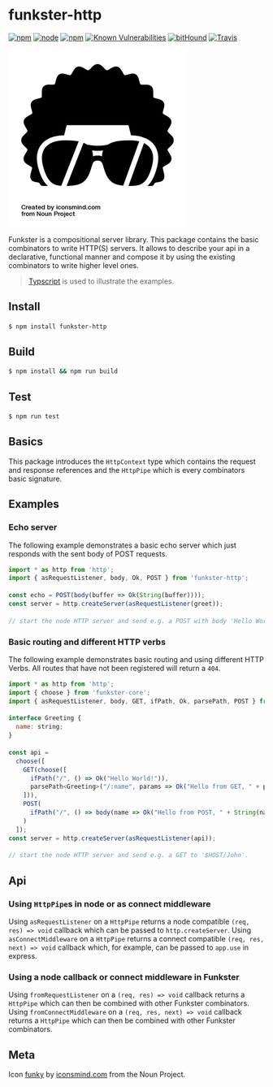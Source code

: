 # funkster-http

[![npm](https://img.shields.io/npm/v/funkster-http.svg?style=flat-square)](https://www.npmjs.com/package/funkster-http)
[![node](https://img.shields.io/node/v/funkster-http.svg?style=flat-square)](http://nodejs.org/download/)
[![npm](https://img.shields.io/npm/dt/funkster-http.svg?style=flat-square)](https://www.npmjs.com/package/funkster-http)
[![Known Vulnerabilities](https://snyk.io/test/github/bomret/funkster-http/badge.svg?style=flat-square)](https://snyk.io/test/github/bomret/funkster-http)
[![bitHound](https://img.shields.io/bithound/code/github/Bomret/funkster-http.svg?style=flat-square)](https://www.bithound.io/github/Bomret/funkster-http)
[![Travis](https://img.shields.io/travis/Bomret/funkster-http.svg?style=flat-square)](https://travis-ci.org/Bomret/funkster-http)

![Icon](./icon.png)

Funkster is a compositional server library. This package contains the basic combinators to write HTTP(S) servers.
It allows to describe your api in a declarative, functional manner and compose it by using the existing combinators to write higher level ones.

> [Typscript](http://www.typescriptlang.org/) is used to illustrate the examples.

## Install
```bash
$ npm install funkster-http
```

## Build
```bash
$ npm install && npm run build
```

## Test
```bash
$ npm run test
```

## Basics
This package introduces the `HttpContext` type which contains the request and response references and the `HttpPipe` which is every combinators basic signature.

## Examples
### Echo server
The following example demonstrates a basic echo server which just responds with the sent body of POST requests.

```javascript
import * as http from 'http';
import { asRequestListener, body, Ok, POST } from 'funkster-http';

const echo = POST(body(buffer => Ok(String(buffer)))); 
const server = http.createServer(asRequestListener(greet));

// start the node HTTP server and send e.g. a POST with body 'Hello World!'.
```

### Basic routing and different HTTP verbs
The following example demonstrates basic routing and using different HTTP Verbs. All routes that have not been registered will return a `404`.

```javascript
import * as http from 'http';
import { choose } from 'funkster-core';
import { asRequestListener, body, GET, ifPath, Ok, parsePath, POST } from 'funkster-http';

interface Greeting {
  name: string;
}

const api =
  choose([
    GET(choose([
      ifPath("/", () => Ok("Hello World!")),
      parsePath<Greeting>("/:name", params => Ok("Hello from GET, " + params.name))
    ])),
    POST(
      ifPath("/", () => body(name => Ok("Hello from POST, " + String(name))))
    )
  ]);
const server = http.createServer(asRequestListener(api));

// start the node HTTP server and send e.g. a GET to '$HOST/John'.
```

## Api
### Using `HttpPipe`s in node or as connect middleware
Using `asRequestListener` on a `HttpPipe` returns a node compatible `(req, res) => void` callback which can be passed to `http.createServer`.
Using `asConnectMiddleware` on a `HttpPipe` returns a connect compatible `(req, res, next) => void` callback which, for example, can be passed to `app.use` in express.

### Using a node callback or connect middleware in Funkster
Using `fromRequestListener` on a `(req, res) => void` callback returns a `HttpPipe` which can then be combined with other Funkster combinators.
Using `fromConnectMiddleware` on a `(req, res, next) => void` callback returns a `HttpPipe` which can then be combined with other Funkster combinators.

## Meta
Icon [funky](https://thenounproject.com/search/?q=funky&i=72105) by [iconsmind.com](https://thenounproject.com/imicons/) from the Noun Project.
